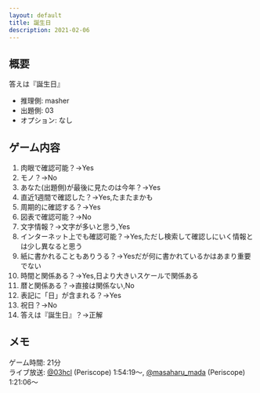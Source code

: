 ```yaml
---
layout: default
title: 誕生日
description: 2021-02-06
---
```


## 概要

答えは『誕生日』

- 推理側: masher
- 出題側: 03
- オプション: なし

## ゲーム内容

1. 肉眼で確認可能？→Yes
2. モノ？→No
3. あなた(出題側)が最後に見たのは今年？→Yes
4. 直近1週間で確認した？→Yes,たまたまかも
5. 周期的に確認する？→Yes
6. 図表で確認可能？→No
7. 文字情報？→文字が多いと思う,Yes
8. インターネット上でも確認可能？→Yes,ただし検索して確認しにいく情報とは少し異なると思う
9. 紙に書かれることもありうる？→Yesだが何に書かれているかはあまり重要でない
10. 時間と関係ある？→Yes,日より大きいスケールで関係ある
11. 暦と関係ある？→直接は関係ない,No
12. 表記に「日」が含まれる？→Yes
13. 祝日？→No
14. 答えは『誕生日』？→正解

## メモ

ゲーム時間: 21分  
ライブ放送: [@03hcl](https://www.periscope.tv/03hcl/1dRJZNRMWzgJB?t=1h54m19s) (Periscope) 1:54:19～, [@masaharu_mada](https://www.pscp.tv/masaharu_mada/1YqxoyVAnNkGv?t=1h21m6s) (Periscope) 1:21:06～
